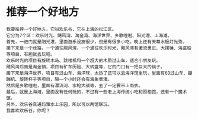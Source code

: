 # 推荐一个好地方
    我要推荐一个好地方，它叫欢乐谷，它在上海的松江区。  
    它分为7个区：欢乐时光、飓风湾、淘金湾、海洋世界、乡歌哩啦、阳光港、上海滩。  
    首先，一进门就是阳光港，里面游乐设施很少，但是有很多小吃，晚上还有天幕水极灯光秀。  
    接下来是一个歧路，一个通往飓风湾，一个通往欢乐时光，飓风湾有激流勇进、大摆锤、海盗船等项目，有胆就去玩吧。  
    欢乐时光的项目有旋转木马、跳楼机和一个超大的木质过山车，适合小朋友玩。  
    飓风湾后面是淘金镇，项目有矿车历险、大转盘等，它的门口有一把巨大的镐子。  
    接下来是海洋世界，项目有过山车、海洋球，太热了还可以去海洋馆里玩，里面有6D过山车、蹦蹦机、旋转杯子等项目，隔一个小时还会有海象表演。  
    然后是乡歌哩啦，里面有漂流河、水枪大战等，去了一定要带上雨衣。  
    最后，就是上海滩，里面没有任何玩的，不过有一些老上海传统小吃和照相馆，还有一个魔术馆。  
    另外，欢乐谷真通玛雅水上乐园，所以可以两馆联玩。  
    我喜欢欢乐谷，你呢？